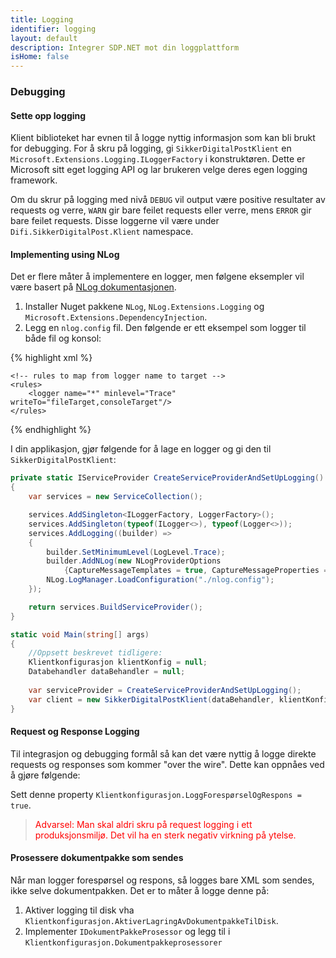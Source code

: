 ```yaml
---
title: Logging
identifier: logging
layout: default
description: Integrer SDP.NET mot din loggplattform
isHome: false
---
```


### Debugging
#### Sette opp logging
Klient biblioteket har evnen til å logge nyttig informasjon som kan bli brukt for debugging.
For å skru på logging, gi `SikkerDigitalPostKlient` en `Microsoft.Extensions.Logging.ILoggerFactory` i konstruktøren.
Dette er Microsoft sitt eget logging API og lar brukeren velge deres egen logging framework.

Om du skrur på logging med nivå `DEBUG` vil output være positive resultater av requests og verre, `WARN` gir bare feilet requests eller verre, mens `ERROR` gir bare feilet requests.
Disse loggerne vil være under `Difi.SikkerDigitalPost.Klient` namespace.

#### Implementing using NLog
Det er flere måter å implementere en logger, men følgene eksempler vil være basert på [NLog dokumentasjonen](https://github.com/NLog/NLog.Extensions.Logging/wiki/Getting-started-with-.NET-Core-2---Console-application).

1. Installer Nuget pakkene `NLog`, `NLog.Extensions.Logging` og `Microsoft.Extensions.DependencyInjection`.
1. Legg en `nlog.config` fil. Den følgende er ett eksempel som logger til både fil og konsol:

{% highlight xml %}
<?xml version="1.0" encoding="utf-8"?>

<!-- XSD manual extracted from package NLog.Schema: https://www.nuget.org/packages/NLog.Schema-->
<nlog xmlns="http://www.nlog-project.org/schemas/NLog.xsd" xsi:schemaLocation="NLog NLog.xsd"
      xmlns:xsi="http://www.w3.org/2001/XMLSchema-instance"
      autoReload="true"
      internalLogFile="c:\temp\console-example-internal.log"
      internalLogLevel="Info">
    <!-- the targets to write to -->
    <targets>
        <!-- write logs to file -->
        <target xsi:type="File"
                name="fileTarget"
                fileName="${specialfolder:folder=UserProfile}/logs/difi-sikker-digital-post-klient-dotnet/difi-sikker-digital-post-klient-dotnet.log"
                layout="${date}|${level:uppercase=true}|${message} ${exception}|${logger}|${all-event-properties}"
                archiveEvery="Day"
                archiveNumbering="Date"
                archiveDateFormat="yyyy-MM-dd"/>
        <target xsi:type="Console"
                name="consoleTarget"
                layout="${date}|${level:uppercase=true}|${message} ${exception}|${logger}|${all-event-properties}" />
    </targets>

    <!-- rules to map from logger name to target -->
    <rules>
        <logger name="*" minlevel="Trace" writeTo="fileTarget,consoleTarget"/>
    </rules>
</nlog>
{% endhighlight %}

I din applikasjon, gjør følgende for å lage en logger og gi den til `SikkerDigitalPostKlient`:

``` csharp
private static IServiceProvider CreateServiceProviderAndSetUpLogging()
{
    var services = new ServiceCollection();

    services.AddSingleton<ILoggerFactory, LoggerFactory>();
    services.AddSingleton(typeof(ILogger<>), typeof(Logger<>));
    services.AddLogging((builder) =>
    {
        builder.SetMinimumLevel(LogLevel.Trace);
        builder.AddNLog(new NLogProviderOptions
            {CaptureMessageTemplates = true, CaptureMessageProperties = true});
        NLog.LogManager.LoadConfiguration("./nlog.config");
    });

    return services.BuildServiceProvider();
}

static void Main(string[] args)
{
    //Oppsett beskrevet tidligere:
    Klientkonfigurasjon klientKonfig = null;
    Databehandler dataBehandler = null;
    
    var serviceProvider = CreateServiceProviderAndSetUpLogging();
    var client = new SikkerDigitalPostKlient(dataBehandler, klientKonfig, serviceProvider.GetService<ILoggerFactory>());
}
```


#### Request og Response Logging
Til integrasjon og debugging formål så kan det være nyttig å logge direkte requests og responses som kommer "over the wire". Dette kan oppnåes ved å gjøre følgende:

Sett denne property `Klientkonfigurasjon.LoggForespørselOgRespons = true`.

> <span style="color:red">Advarsel: Man skal aldri skru på request logging i ett produksjonsmiljø. Det vil ha en sterk negativ virkning på ytelse.</span>


#### Prosessere dokumentpakke som sendes

Når man logger forespørsel og respons, så logges  bare XML som sendes, ikke selve dokumentpakken. Det er to måter å logge denne på:
1. Aktiver logging til disk vha `Klientkonfigurasjon.AktiverLagringAvDokumentpakkeTilDisk`.
2. Implementer `IDokumentPakkeProsessor` og legg til i `Klientkonfigurasjon.Dokumentpakkeprosessorer`
